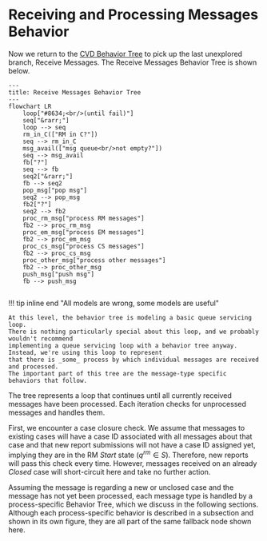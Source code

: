 # Receiving and Processing Messages Behavior

Now we return to the [CVD Behavior Tree](../topics/behavior_logic/cvd_bt/) to pick up the last unexplored branch, Receive Messages.
The Receive Messages Behavior Tree is shown below.

```mermaid
---
title: Receive Messages Behavior Tree
---
flowchart LR
    loop["#8634;<br/>(until fail)"]
    seq["&rarr;"]
    loop --> seq
    rm_in_C(["RM in C?"])
    seq --> rm_in_C
    msg_avail(["msg queue<br/>not empty?"])
    seq --> msg_avail
    fb["?"]
    seq --> fb
    seq2["&rarr;"]
    fb --> seq2
    pop_msg["pop msg"]
    seq2 --> pop_msg
    fb2["?"]
    seq2 --> fb2
    proc_rm_msg["process RM messages"]
    fb2 --> proc_rm_msg
    proc_em_msg["process EM messages"]
    fb2 --> proc_em_msg
    proc_cs_msg["process CS messages"]
    fb2 --> proc_cs_msg
    proc_other_msg["process other messages"]
    fb2 --> proc_other_msg
    push_msg["push msg"]
    fb --> push_msg
    
```

!!! tip inline end "All models are wrong, some models are useful"

    At this level, the behavior tree is modeling a basic queue servicing loop.
    There is nothing particularly special about this loop, and we probably wouldn't recommend 
    implementing a queue servicing loop with a behavior tree anyway. Instead, we're using this loop to represent
    that there is _some_ process by which individual messages are received and processed.
    The important part of this tree are the message-type specific behaviors that follow.

The tree represents a loop that continues until all currently received messages have been processed.
Each iteration checks for unprocessed messages and handles them.

First, we encounter a case closure check. We assume that messages to
existing cases will have a case ID associated with all messages about
that case and that new report submissions will not have a case ID
assigned yet, implying they are in the RM *Start* state ($q^{rm} \in S$).
Therefore, new reports will pass this check every time. However,
messages received on an already *Closed* case will short-circuit here
and take no further action.

Assuming the message is regarding a new or unclosed case and the message
has not yet been processed, each message type is handled by a
process-specific Behavior Tree, which we discuss in the following
sections. Although each process-specific behavior is described in a
subsection and shown in its own figure, they are all part of the same
fallback node shown here.

